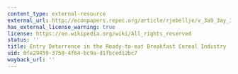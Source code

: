 ```yaml
---
content_type: external-resource
external_url: http://econpapers.repec.org/article/rjebellje/v_3a9_3ay_3a1978_3ai_3aautumn_3ap_3a305-327.htm
has_external_license_warning: true
license: https://en.wikipedia.org/wiki/All_rights_reserved
status: ''
title: Entry Deterrence in the Ready-to-eat Breakfast Cereal Industry
uid: 0fe29459-3758-4f64-bc9a-d1fbced12bc7
wayback_url: ''
---
```


